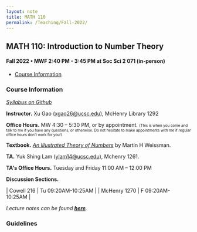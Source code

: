 ```yaml
---
layout: note
title: MATH 110
permalink: /Teaching/Fall-2022/
---
```


## MATH 110: Introduction to Number Theory

#### Fall 2022 • MWF 2:40 PM - 3:45 PM at Soc Sci 2 071 (in-person)

- [Course Information](#course-information)



### Course Information
[*Syllabus on Github*](https://github.com/GauSyu/MathTeachingMaterials/blob/main/Fall%202022%20MATH%20110%20UCSC/Syllabus.pdf)

**Instructor.** Xu Gao (<xgao26@ucsc.edu>), McHenry Library 1292

**Office Hours.** MW 4:30 – 5:30 PM, or by appointment.
<font size="1">(This is when you come and talk to me if you have any questions, or otherwise. Do not hesitate to make appointments with me if regular office hours don't work for you!)</font> 

**Textbook.** [*An Illustrated Theory of Numbers*](http://illustratedtheoryofnumbers.com/) by Martin H Weissman.

**TA.** Yuk Shing Lam (<ylam14@ucsc.edu>), Mchenry 1261. 

**TA's Office Hours.** Tuesday and Friday 11:00 AM – 12:00 PM

**Discussion Sections.**

| Cowell 216 | Tu 09:20AM-10:25AM |
| McHenry 1270 | F 09:20AM-10:25AM |

*Lecture notes can be found [**here**](https://github.com/GauSyu/MathTeachingMaterials/tree/main/Fall%202022%20MATH%20110%20UCSC/Lecture%20Notes).*

### Guidelines 

